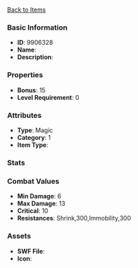 # 



[Back to Items](../items.md)

### Basic Information

- **ID**: 9906328
- **Name**: 
- **Description**: 

### Properties

- **Bonus**: 15
- **Level Requirement**: 0

### Attributes

- **Type**: Magic
- **Category**: 1
- **Item Type**: 

### Stats


### Combat Values

- **Min Damage**: 6
- **Max Damage**: 13
- **Critical**: 10
- **Resistances**: Shrink,300,Immobility,300

### Assets

- **SWF File**: 
- **Icon**: 

